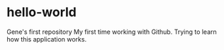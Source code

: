 # hello-world
Gene's first repository
My first time working with Github.  Trying to learn how this application works.
